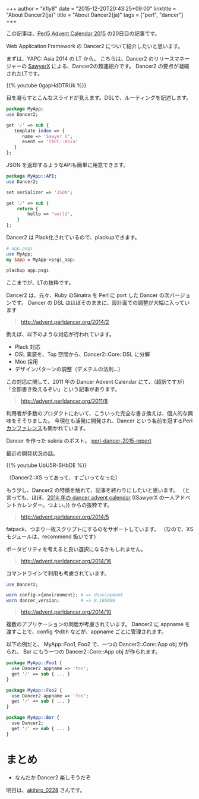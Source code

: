 +++
author = "kfly8"
date = "2015-12-20T20:43:25+09:00"
linktitle = "About Dancer2(ja)"
title = "About Dancer2(ja)"
tags = ["perl", "dancer"]
+++


この記事は、[Perl5 Advent Calendar 2015](http://qiita.com/advent-calendar/2015/perl5) の20日目の記事です。

Web Application Framework の Dancer2 について紹介したいと思います。

まずは、YAPC::Asia 2014 の LT から。
こちらは、Dancer2 のリリースマネージャーの [SawyerX](https://twitter.com/perlsawyer) による、Dancer2の超速紹介です。
Dancer2 の要点が凝縮されたLTです。

{{% youtube 0gapHdDTRUk %}}

目を凝らすとこんなスライドが見えます。DSLで、ルーティングを記述します。

```perl
package MyApp;
use Dancer2;

get '/' => sub {
   template index => {
      name => 'Sawyer X',
      event => 'YAPC::Asia'
   }
};
```

JSON を返却するようなAPIも簡単に用意できます。
```perl
package MyApp::API;
use Dancer2;

set serializer => 'JSON';

get '/' => sub {
    return {
        hello => 'world',
    }
};
```

Dancer2 は Plack化されているので、plackupできます。

```perl
# app.psgi
use MyApp;
my $app = MyApp->psgi_app;
```

```sh
plackup app.psgi
```

ここまでが、LTの抜粋です。


Dancer2 は、元々、Ruby のSinatra を Perl に port した Dancer の次バージョンです。
Dancer の DSL はほぼそのままに、設計面での調整が大幅に入っています

> http://advent.perldancer.org/2014/2

例えば、以下のような対応が行われています。

* Plack 対応
* DSL 実装を、Top 空間から、Dancer2::Core::DSL に分解
* Moo 採用
* デザインパターンの調整（デメテルの法則...）

この対応に関して、2011 年の Dancer Advent Calendar にて、（超訳ですが）「全部書き換えるぞい」という記事があります。

> http://advent.perldancer.org/2011/8

利用者が多数のプロダクトにおいて、こういった完全な書き換えは、個人的な興味をそそりました。
今現在も活発に開発され、Dancer という名前を冠するPerl [カンファレンス](https://www.perl.dance/)も開かれています。

Dancer を作った sukria のポスト。
[perl-dancer-2015-report](http://blog.sukria.net/2015/10/22/perl-dancer-2015-report)

最近の開発状況の話。

{{% youtube UbU5R-SHbDE %}}

（Dancer2::XS ってあって、すごいってなった）


もう少し、Dancer2 の特徴を触れて、記事を終わりにしたいと思います。
（と言っても、ほぼ、[2014 年の dancer advent calendar](http://advent.perldancer.org/2014) ((SawyerX の一人アドベントカレンダー。つよい。)) からの抜粋です。


> http://advent.perldancer.org/2014/5

fatpack、つまり一枚スクリプトにするのをサポートしています。
（なので、XSモジュールは、recommend 扱いです）

ポータビリティを考えると良い選択になるかもしれません。

> http://advent.perldancer.org/2014/16

コマンドラインで利用も考慮されています。

```perl
use Dancer2;

warn config->{environment}; # => development
warn dancer_version;        # => 0.165000
```

> http://advent.perldancer.org/2014/10

複数のアプリケーションの同居が考慮されています。
Dancer2 に appname を渡すことで、config やdbh などが、appname ごとに管理されます。

以下の例だと、
MyApp::Foo1, Foo2 で、一つの Dancer2::Core::App obj が作られ、
Bar にもう一つの Dancer2::Core::App obj が作られます。

```perl
package MyApp::Foo1 {
  use Dancer2 appname => 'foo';
  get '/' => sub { ... }
}

package MyApp::Foo2 {
  use Dancer2 appname => 'foo';
  get '/' => sub { ... }
}

package MyApp::Bar {
  use Dancer2;
  get '/' => sub { ... }
}
```

# まとめ

* なんだか Dancer2 楽しそうだぞ

明日は、[akihiro_0228](https://twitter.com/akihiro_0228) さんです。



